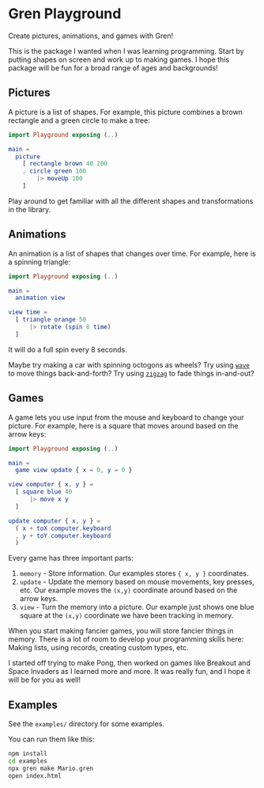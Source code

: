 # Gren Playground

Create pictures, animations, and games with Gren!

This is the package I wanted when I was learning programming. Start by putting shapes on screen and work up to making games. I hope this package will be fun for a broad range of ages and backgrounds!


## Pictures

A picture is a list of shapes. For example, this picture combines a brown rectangle and a green circle to make a tree:

```elm
import Playground exposing (..)

main =
  picture
    [ rectangle brown 40 200
    , circle green 100
        |> moveUp 100
    ]
```

Play around to get familiar with all the different shapes and transformations in the library.


## Animations

An animation is a list of shapes that changes over time. For example, here is a spinning triangle:

```elm
import Playground exposing (..)

main =
  animation view

view time =
  [ triangle orange 50
      |> rotate (spin 8 time)
  ]
```

It will do a full spin every 8 seconds.

Maybe try making a car with spinning octogons as wheels? Try using [`wave`](https://packages.gren-lang.org/package/blaix/gren-playground/latest/Playground#wave) to move things back-and-forth? Try using [`zigzag`](https://packages.gren-lang.org/package/blaix/gren-playground/latest/Playground#zigzag) to fade things in-and-out?


## Games

A game lets you use input from the mouse and keyboard to change your picture. For example, here is a square that moves around based on the arrow keys:

```elm
import Playground exposing (..)

main =
  game view update { x = 0, y = 0 }

view computer { x, y } =
  [ square blue 40
      |> move x y
  ]

update computer { x, y } =
  ( x + toX computer.keyboard
  , y + toY computer.keyboard
  )
```

Every game has three important parts:

1. `memory` - Store information. Our examples stores `{ x, y }` coordinates.
2. `update` - Update the memory based on mouse movements, key presses, etc. Our example moves the `(x,y)` coordinate around based on the arrow keys.
3. `view` - Turn the memory into a picture. Our example just shows one blue square at the `(x,y)` coordinate we have been tracking in memory.

When you start making fancier games, you will store fancier things in memory. There is a lot of room to develop your programming skills here: Making lists, using records, creating custom types, etc.

I started off trying to make Pong, then worked on games like Breakout and Space Invaders as I learned more and more. It was really fun, and I hope it will be for you as well!

## Examples

See the `examples/` directory for some examples.

You can run them like this:

```bash
npm install
cd examples
npx gren make Mario.gren
open index.html
```
